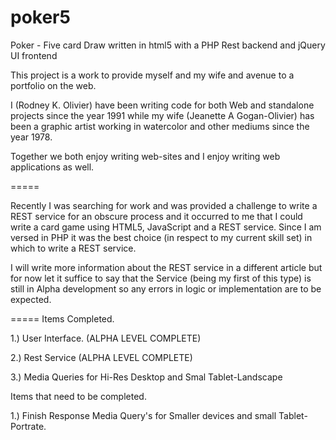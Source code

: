 poker5
======

Poker - Five card Draw written in html5 with a PHP Rest backend and jQuery UI frontend

This project is a work to provide myself and my wife and avenue to a portfolio on the web.

I (Rodney K. Olivier) have been writing code for both Web and standalone projects since the year 1991 while my wife (Jeanette A Gogan-Olivier) has been a graphic artist working in watercolor and other mediums since the year 1978.

Together we both enjoy writing web-sites and I enjoy writing web applications as well.

=====

Recently I was searching for work and was provided a challenge to write a REST service for an obscure process and it occurred to me that I could write a card game using HTML5, JavaScript and a REST service.  Since I am versed in PHP it was the best choice (in respect to my current skill set) in which to write a REST service.

I will write more information about the REST service in a different article but for now let it suffice to say that the Service (being my first of this type) is still in Alpha development so any errors in logic or implementation are to be expected.

=====
Items Completed.

1.) User Interface. (ALPHA LEVEL COMPLETE)

2.) Rest Service (ALPHA LEVEL COMPLETE)

3.) Media Queries for Hi-Res Desktop and Smal Tablet-Landscape



Items that need to be completed.

1.) Finish Response Media Query's for Smaller devices and small Tablet-Portrate.
